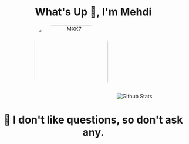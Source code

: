 <h1 align="center">What's Up 🧠, I'm Mehdi</h1>


<p align="center">
  <img src="https://cdn.discordapp.com/attachments/988164726993350738/1066104969234759790/winnie-the-pooh-tigger.gif" alt="MXK7" height="200" style="margin-right:20px; border-radius:50px"/>
  <img src="https://github-readme-stats.vercel.app/api?username=MXK7&show_icons=true&theme=graywhite" alt="Github Stats" />
</p>

<p align="center">
<!--   <img alt="git" src="https://img.shields.io/badge/-Git-F05032?style=flat-square&logo=git&logoColor=white" /> -->
<!--   <img alt="git" src="https://img.shields.io/badge/LUA-lua-blue" /> -->
</p>

<h1 align="center">🧠 I don't like questions, so don't ask any.</h1>

